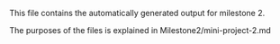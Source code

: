 This file contains the automatically generated output for milestone 2.

The purposes of the files is explained in Milestone2/mini-project-2.md